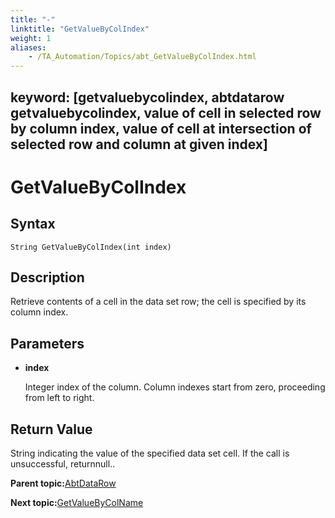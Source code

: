 ```yaml
--- 
title: "-"
linktitle: "GetValueByColIndex"
weight: 1
aliases: 
    - /TA_Automation/Topics/abt_GetValueByColIndex.html
---
```

keyword: [getvaluebycolindex, abtdatarow getvaluebycolindex, value of cell in selected row by column index, value of cell at intersection of selected row and column at given index]
---

# GetValueByColIndex

## Syntax

`String GetValueByColIndex(int index)`

## Description

Retrieve contents of a cell in the data set row; the cell is specified by its column index.

## Parameters

-   **index**

    Integer index of the column. Column indexes start from zero, proceeding from left to right.


## Return Value

String indicating the value of the specified data set cell. If the call is unsuccessful, returnnull..

**Parent topic:**[AbtDataRow](/TA_Automation/Topics/abt_AbtDataRow.html)

**Next topic:**[GetValueByColName](/TA_Automation/Topics/abt_GetValueByColName.html)

